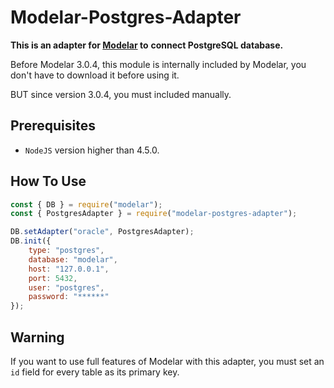# Modelar-Postgres-Adapter

**This is an adapter for [Modelar](https://github.com/hyurl/modelar) to** 
**connect PostgreSQL database.**

Before Modelar 3.0.4, this module is internally included by Modelar, you don't
have to download it before using it.

BUT since version 3.0.4, you must included manually.

## Prerequisites

- `NodeJS` version higher than 4.5.0.

## How To Use

```javascript
const { DB } = require("modelar");
const { PostgresAdapter } = require("modelar-postgres-adapter");

DB.setAdapter("oracle", PostgresAdapter);
DB.init({
    type: "postgres",
    database: "modelar",
    host: "127.0.0.1",
    port: 5432,
    user: "postgres",
    password: "******"
});
```

## Warning

If you want to use full features of Modelar with this adapter, you must set an 
`id` field for every table as its primary key.